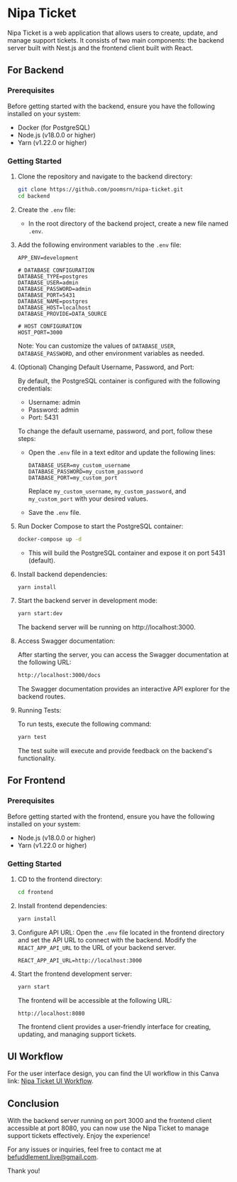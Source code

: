# Nipa Ticket

Nipa Ticket is a web application that allows users to create, update, and manage support tickets. It consists of two main components: the backend server built with Nest.js and the frontend client built with React.

## For Backend

### Prerequisites

Before getting started with the backend, ensure you have the following installed on your system:

- Docker (for PostgreSQL)
- Node.js (v18.0.0 or higher)
- Yarn (v1.22.0 or higher)

### Getting Started

1. Clone the repository and navigate to the backend directory:

   ```bash
   git clone https://github.com/poomsrn/nipa-ticket.git
   cd backend
   ```

2. Create the `.env` file:

   - In the root directory of the backend project, create a new file named `.env`.

3. Add the following environment variables to the `.env` file:

   ```
   APP_ENV=development

   # DATABASE CONFIGURATION
   DATABASE_TYPE=postgres
   DATABASE_USER=admin
   DATABASE_PASSWORD=admin
   DATABASE_PORT=5431
   DATABASE_NAME=postgres
   DATABASE_HOST=localhost
   DATABASE_PROVIDE=DATA_SOURCE

   # HOST CONFIGURATION
   HOST_PORT=3000
   ```

   Note: You can customize the values of `DATABASE_USER`, `DATABASE_PASSWORD`, and other environment variables as needed.

4. (Optional) Changing Default Username, Password, and Port:

   By default, the PostgreSQL container is configured with the following credentials:

   - Username: admin
   - Password: admin
   - Port: 5431

   To change the default username, password, and port, follow these steps:

   - Open the `.env` file in a text editor and update the following lines:

     ```
     DATABASE_USER=my_custom_username
     DATABASE_PASSWORD=my_custom_password
     DATABASE_PORT=my_custom_port
     ```

     Replace `my_custom_username`, `my_custom_password`, and `my_custom_port` with your desired values.

   - Save the `.env` file.

5. Run Docker Compose to start the PostgreSQL container:

   ```bash
   docker-compose up -d
   ```

   - This will build the PostgreSQL container and expose it on port 5431 (default).

6. Install backend dependencies:

   ```bash
   yarn install
   ```

7. Start the backend server in development mode:

   ```bash
   yarn start:dev
   ```

   The backend server will be running on http://localhost:3000.

8. Access Swagger documentation:

   After starting the server, you can access the Swagger documentation at the following URL:

   ```bash
   http://localhost:3000/docs
   ```

   The Swagger documentation provides an interactive API explorer for the backend routes.

9. Running Tests:

   To run tests, execute the following command:

   ```bash
   yarn test
   ```

   The test suite will execute and provide feedback on the backend's functionality.

## For Frontend

### Prerequisites

Before getting started with the frontend, ensure you have the following installed on your system:

- Node.js (v18.0.0 or higher)
- Yarn (v1.22.0 or higher)

### Getting Started

1. CD to the frontend directory:

   ```bash
   cd frontend
   ```

2. Install frontend dependencies:

   ```bash
   yarn install
   ```

3. Configure API URL:
   Open the `.env` file located in the frontend directory and set the API URL to connect with the backend. Modify the `REACT_APP_API_URL` to the URL of your backend server.

   ```
   REACT_APP_API_URL=http://localhost:3000
   ```

4. Start the frontend development server:

   ```bash
   yarn start
   ```

   The frontend will be accessible at the following URL:

   ```
   http://localhost:8080
   ```

   The frontend client provides a user-friendly interface for creating, updating, and managing support tickets.

## UI Workflow

For the user interface design, you can find the UI workflow in this Canva link: [Nipa Ticket UI Workflow](https://www.canva.com/design/DAFp8abCY5M/BBfdHsbaczwVD-Fac4Ztsw/edit?utm_content=DAFp8abCY5M&utm_campaign=designshare&utm_medium=link2&utm_source=sharebutton).

## Conclusion

With the backend server running on port 3000 and the frontend client accessible at port 8080, you can now use the Nipa Ticket to manage support tickets effectively. Enjoy the experience!

For any issues or inquiries, feel free to contact me at [befuddlement.live@gmail.com](befuddlement.live@gmail.com).

Thank you!
